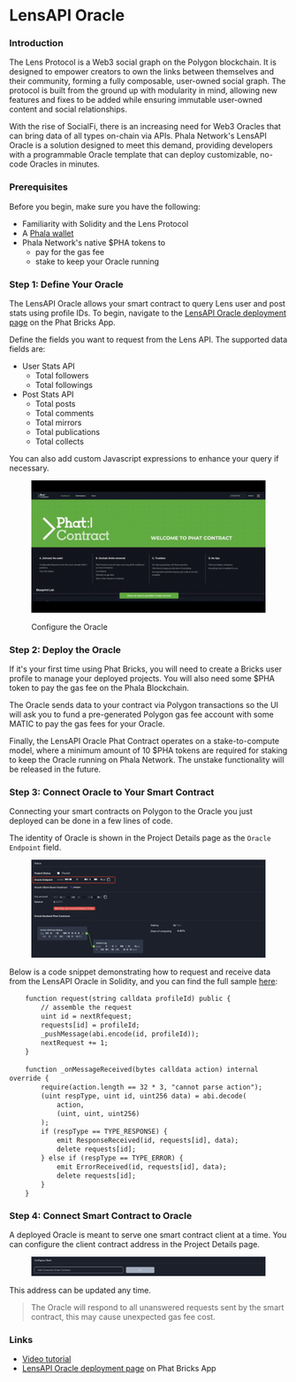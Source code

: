 # LensAPI Oracle

### Introduction

The Lens Protocol is a Web3 social graph on the Polygon blockchain. It is designed to empower creators to own the links between themselves and their community, forming a fully composable, user-owned social graph. The protocol is built from the ground up with modularity in mind, allowing new features and fixes to be added while ensuring immutable user-owned content and social relationships.

With the rise of SocialFi, there is an increasing need for Web3 Oracles that can bring data of all types on-chain via APIs. Phala Network's LensAPI Oracle is a solution designed to meet this demand, providing developers with a programmable Oracle template that can deploy customizable, no-code Oracles in minutes.

### Prerequisites

Before you begin, make sure you have the following:

* Familiarity with Solidity and the Lens Protocol
* A [Phala wallet](../../introduction/basic-guidance/README.md)
* Phala Network's native $PHA tokens to
  * pay for the gas fee
  * stake to keep your Oracle running

### Step 1: Define Your Oracle

The LensAPI Oracle allows your smart contract to query Lens user and post stats using profile IDs. To begin, navigate to the [LensAPI Oracle deployment page](https://bricks.phala.network/blueprint/lens-oracle/deployment) on the Phat Bricks App. &#x20;

Define the fields you want to request from the Lens API. The supported data fields are:

* User Stats API
  * Total followers
  * Total followings
* Post Stats API
  * Total posts
  * Total comments
  * Total mirrors
  * Total publications
  * Total collects

You can also add custom Javascript expressions to enhance your query if necessary. &#x20;

<figure><img src="../../.gitbook/assets/1_DLLIeuw8zXGV3I7pUtRL-g.gif" alt=""><figcaption><p>Configure the Oracle</p></figcaption></figure>

### Step 2: Deploy the Oracle

If it's your first time using Phat Bricks, you will need to create a Bricks user profile to manage your deployed projects. You will also need some $PHA token to pay the gas fee on the Phala Blockchain. &#x20;

The Oracle sends data to your contract via Polygon transactions so the UI will ask you to fund a pre-generated Polygon gas fee account with some MATIC to pay the gas fees for your Oracle.

Finally, the LensAPI Oracle Phat Contract operates on a stake-to-compute model, where a minimum amount of 10 $PHA tokens are required for staking to keep the Oracle running on Phala Network. The unstake functionality will be released in the future.

### Step 3: Connect Oracle to Your Smart Contract

Connecting your smart contracts on Polygon to the Oracle you just deployed can be done in a few lines of code.

The identity of Oracle is shown in the Project Details page as the `Oracle Endpoint` field.

<figure><img src="../../.gitbook/assets/bricks-oracle-endpoint.png" alt=""></figure>

Below is a code snippet demonstrating how to request and receive data from the LensAPI Oracle in Solidity, and you can find the full sample [here](https://github.com/Phala-Network/phat-bricks/blob/master/evm/contracts/TestLensOracle.sol):

```solidity
    function request(string calldata profileId) public {
        // assemble the request
        uint id = nextRfequest;
        requests[id] = profileId;
        _pushMessage(abi.encode(id, profileId));
        nextRequest += 1;
    }

    function _onMessageReceived(bytes calldata action) internal override {
        require(action.length == 32 * 3, "cannot parse action");
        (uint respType, uint id, uint256 data) = abi.decode(
            action,
            (uint, uint, uint256)
        );
        if (respType == TYPE_RESPONSE) {
            emit ResponseReceived(id, requests[id], data);
            delete requests[id];
        } else if (respType == TYPE_ERROR) {
            emit ErrorReceived(id, requests[id], data);
            delete requests[id];
        }
    }
```

### Step 4: Connect Smart Contract to Oracle

A deployed Oracle is meant to serve one smart contract client at a time. You can configure the client contract address in the Project Details page.

<figure><img src="../../.gitbook/assets/bricks-config-client.png" alt=""></figure>

This address can be updated any time.

> The Oracle will respond to all unanswered requests sent by the smart contract, this may cause unexpected gas fee cost.

### Links

* [Video tutorial](https://www.youtube.com/watch?v=C6kCpItmT6o)
* [LensAPI Oracle deployment page](https://bricks.phala.network/blueprint/lens-oracle/deployment) on Phat Bricks App
